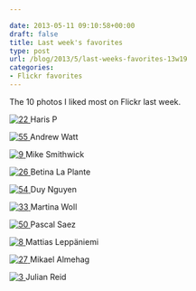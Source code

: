 ```yaml
---

date: 2013-05-11 09:10:58+00:00
draft: false
title: Last week's favorites
type: post
url: /blog/2013/5/last-weeks-favorites-13w19
categories:
- Flickr favorites
---
```


The 10 photos I liked most on Flickr last week.

[![22](http://farm9.staticflickr.com/8560/8711987938_cd1304905e_b.jpg)
](http://www.flickr.com/photos/49280796@N04/8711987938)
Haris P





[![55](http://farm8.staticflickr.com/7163/6525210229_b6c528bba2_b.jpg)
](http://www.flickr.com/photos/39419100@N00/6525210229)
Andrew Watt





[![9](http://farm9.staticflickr.com/8542/8707083610_1aee54b0aa_b.jpg)
](http://www.flickr.com/photos/94084884@N00/8707083610)
Mike Smithwick





[![26](http://farm9.staticflickr.com/8272/8713552733_62ec27ea96_b.jpg)
](http://www.flickr.com/photos/7470307@N06/8713552733)
Betina La Plante





[![54](http://farm9.staticflickr.com/8136/8713619275_2e4a781825_b.jpg)
](http://www.flickr.com/photos/80822376@N06/8713619275)
Duy Nguyen





[![33](http://farm8.staticflickr.com/7309/8715897857_56a921c35c.jpg)
](http://www.flickr.com/photos/22245087@N03/8715897857)
Martina Woll





[![50](http://farm9.staticflickr.com/8421/7700145736_8dcc70fe21_b.jpg)
](http://www.flickr.com/photos/81320505@N04/7700145736)
Pascal Saez





[![8](http://farm9.staticflickr.com/8140/8705939641_e39cc89704_b.jpg)
](http://www.flickr.com/photos/8258095@N07/8705939641)
Mattias Leppäniemi





[![27](http://farm8.staticflickr.com/7282/8713816959_a45220bdfd_b.jpg)
](http://www.flickr.com/photos/22683941@N08/8713816959)
Mikael Almehag





[![3](http://farm8.staticflickr.com/7380/8718767700_3ddc7fe185_b.jpg)
](http://www.flickr.com/photos/69707953@N07/8718767700)
Julian Reid
